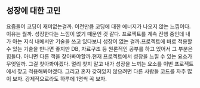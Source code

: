 ## 성장에 대한 고민 

요즘들어 코딩이 재미없는걸까. 이전만큼 코딩에 대한 에너지가 나오지 않는 느낌이다. 이유는 뭘까. 성장한다는 느낌이 없기 때문인 것 같다. 프로젝트를 계속 진행 중인데 내가 아는 지식 내에서만 기술을 쓰고 있다보니 성장이 없는 걸까.프로젝트에 바로 적용할 수 있는 기술을 만나면 좋지만 DB, 자료구조 등 원론적인 공부를 하고 있어서 그 부분은 힘들다. 아니면 다른 책을 찾아봐야할까.현재 프로젝트에서 성장을 느낄 수 있는 요소가 무엇일까. 그걸 찾아봐야겠다. 멀리 찾지 말고 내가 성장을 느끼는 요소를 이번 프로젝트에서 찾고 적용해봐야겠다. 그리고 혼자 갖혀있지 않으려면 다른 사람들 코드를 자주 많이 보자. 강제적으로라도 하루에 1명씩 꼭 보자.